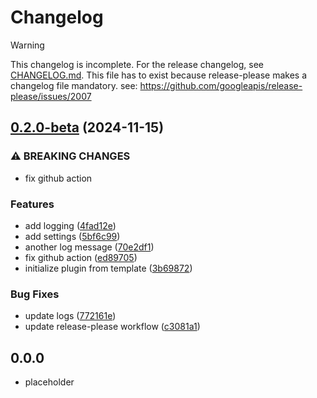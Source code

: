 # Changelog

> [!WARNING]
> This changelog is incomplete. For the release changelog, see [CHANGELOG.md](./CHANGELOG.md).
> This file has to exist because release-please makes a changelog file mandatory.
> see: https://github.com/googleapis/release-please/issues/2007

## [0.2.0-beta](https://github.com/baodrate/obsidian-timestampy/compare/v0.1.0...0.2.0-beta) (2024-11-15)


### ⚠ BREAKING CHANGES

* fix github action

### Features

* add logging ([4fad12e](https://github.com/baodrate/obsidian-timestampy/commit/4fad12ee763dd7d8d83f64afd2f780c77f5c6cf1))
* add settings ([5bf6c99](https://github.com/baodrate/obsidian-timestampy/commit/5bf6c99b7c1541ff8eccefe49471ab892390e80a))
* another log message ([70e2df1](https://github.com/baodrate/obsidian-timestampy/commit/70e2df1ad870a23034e51904f99b5585efc8110f))
* fix github action ([ed89705](https://github.com/baodrate/obsidian-timestampy/commit/ed89705b4a394f2b541ae4066a0c9d502ca0cf31))
* initialize plugin from template ([3b69872](https://github.com/baodrate/obsidian-timestampy/commit/3b698727b752602f70f81bf97362ca6e4dd06eac))


### Bug Fixes

* update logs ([772161e](https://github.com/baodrate/obsidian-timestampy/commit/772161e3930974951a394cf00ae5b89b7cfafdbc))
* update release-please workflow ([c3081a1](https://github.com/baodrate/obsidian-timestampy/commit/c3081a1216e369f7ff4649d6838e29fe390dd3b0))

## 0.0.0

- placeholder
